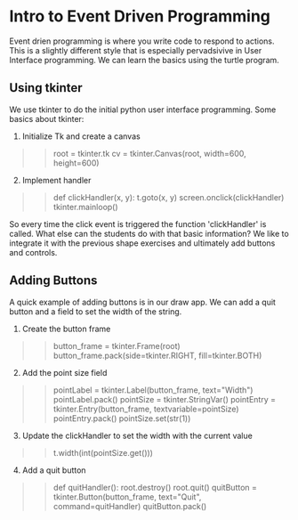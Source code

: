 # Intro to Event Driven Programming
Event drien programming is where you write code to respond to actions.
This is a slightly different style that is especially pervadsivive in
User Interface programming. We can learn the basics using the turtle program.

## Using tkinter
We use tkinter to do the initial python user interface programming.
Some basics about tkinter:
1) Initialize Tk and create a canvas
>> root = tkinter.tk
>> cv = tkinter.Canvas(root, width=600, height=600)
2) Implement handler
>> def clickHandler(x, y):
>>     t.goto(x, y)
>> screen.onclick(clickHandler)
>> tkinter.mainloop()

So every time the click event is triggered the function 'clickHandler' is called.
What else can the students do with that basic information? We like to integrate
it with the previous shape exercises and ultimately add buttons and controls.

## Adding Buttons
A quick example of adding buttons is in our draw app.  We can add a quit button
and a field to set the width of the string.
1) Create the button frame
>> button_frame = tkinter.Frame(root)
>> button_frame.pack(side=tkinter.RIGHT, fill=tkinter.BOTH)
2) Add the point size field
>> pointLabel = tkinter.Label(button_frame, text="Width")
>> pointLabel.pack()
>> pointSize = tkinter.StringVar()
>> pointEntry = tkinter.Entry(button_frame, textvariable=pointSize)
>> pointEntry.pack()
>> pointSize.set(str(1))
3) Update the clickHandler to set the width with the current value
>> t.width(int(pointSize.get()))
4) Add a quit button
>> def quitHandler():
>>     root.destroy()
>>     root.quit()
>> quitButton = tkinter.Button(button_frame, text="Quit", command=quitHandler)
>> quitButton.pack()
